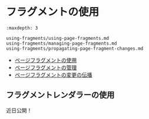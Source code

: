 # フラグメントの使用

```{toctree}
:maxdepth: 3

using-fragments/using-page-fragments.md
using-fragments/managing-page-fragments.md
using-fragments/propagating-page-fragment-changes.md
```

* [ページフラグメントの使用](./using-fragments/using-page-fragments.md)
* [ページフラグメントの管理](./using-fragments/managing-page-fragments.md)
* [ページフラグメントの変更の伝播](./using-fragments/propagating-page-fragment-changes.md)

## フラグメントレンダラーの使用

近日公開！
